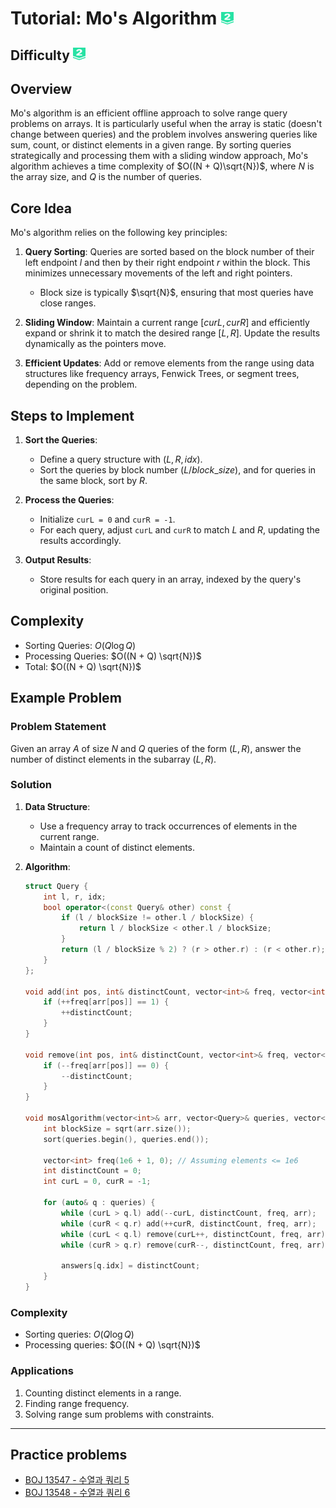 # Tutorial: Mo's Algorithm <img src="../../boj-icon/plat2.svg" alt="Platinum 2" width="20" height="20">

## Difficulty <img src="../../boj-icon/plat2.svg" alt="Platinum 2" width="20" height="20">

## Overview

Mo's algorithm is an efficient offline approach to solve range query problems on arrays. It is particularly useful when the array is static (doesn't change between queries) and the problem involves answering queries like sum, count, or distinct elements in a given range. By sorting queries strategically and processing them with a sliding window approach, Mo's algorithm achieves a time complexity of $O((N + Q)\sqrt{N})$, where $N$ is the array size, and $Q$ is the number of queries.

## Core Idea
Mo's algorithm relies on the following key principles:
1. **Query Sorting**: Queries are sorted based on the block number of their left endpoint $l$ and then by their right endpoint $r$ within the block. This minimizes unnecessary movements of the left and right pointers.
   - Block size is typically $\sqrt{N}$, ensuring that most queries have close ranges.

2. **Sliding Window**: Maintain a current range $[curL, curR]$ and efficiently expand or shrink it to match the desired range $[L, R]$. Update the results dynamically as the pointers move.

3. **Efficient Updates**: Add or remove elements from the range using data structures like frequency arrays, Fenwick Trees, or segment trees, depending on the problem.

## Steps to Implement
1. **Sort the Queries**:
   - Define a query structure with $(L, R, idx)$.
   - Sort the queries by block number $(L / block\_size)$, and for queries in the same block, sort by $R$.

2. **Process the Queries**:
   - Initialize `curL = 0` and `curR = -1`.
   - For each query, adjust `curL` and `curR` to match $L$ and $R$, updating the results accordingly.

3. **Output Results**:
   - Store results for each query in an array, indexed by the query's original position.

## Complexity
- Sorting Queries: $O(Q \log Q)$
- Processing Queries: $O((N + Q) \sqrt{N})$
- Total: $O((N + Q) \sqrt{N})$

## Example Problem
### Problem Statement
Given an array $A$ of size $N$ and $Q$ queries of the form $(L, R)$, answer the number of distinct elements in the subarray $(L, R)$.

### Solution
1. **Data Structure**:
   - Use a frequency array to track occurrences of elements in the current range.
   - Maintain a count of distinct elements.

2. **Algorithm**:
   ```cpp
   struct Query {
       int l, r, idx;
       bool operator<(const Query& other) const {
           if (l / blockSize != other.l / blockSize) {
               return l / blockSize < other.l / blockSize;
           }
           return (l / blockSize % 2) ? (r > other.r) : (r < other.r);
       }
   };

   void add(int pos, int& distinctCount, vector<int>& freq, vector<int>& arr) {
       if (++freq[arr[pos]] == 1) {
           ++distinctCount;
       }
   }

   void remove(int pos, int& distinctCount, vector<int>& freq, vector<int>& arr) {
       if (--freq[arr[pos]] == 0) {
           --distinctCount;
       }
   }

   void mosAlgorithm(vector<int>& arr, vector<Query>& queries, vector<int>& answers) {
       int blockSize = sqrt(arr.size());
       sort(queries.begin(), queries.end());

       vector<int> freq(1e6 + 1, 0); // Assuming elements <= 1e6
       int distinctCount = 0;
       int curL = 0, curR = -1;

       for (auto& q : queries) {
           while (curL > q.l) add(--curL, distinctCount, freq, arr);
           while (curR < q.r) add(++curR, distinctCount, freq, arr);
           while (curL < q.l) remove(curL++, distinctCount, freq, arr);
           while (curR > q.r) remove(curR--, distinctCount, freq, arr);

           answers[q.idx] = distinctCount;
       }
   }
   ```

### Complexity
- Sorting queries: $O(Q \log Q)$
- Processing queries: $O((N + Q) \sqrt{N})$

### Applications
1. Counting distinct elements in a range.
2. Finding range frequency.
3. Solving range sum problems with constraints.

---
## Practice problems
- [BOJ 13547 - 수열과 쿼리 5](../../boj/13547-수열과%20쿼리%205/)
- [BOJ 13548 - 수열과 쿼리 6](../../boj/13548-수열과%20쿼리%206/)